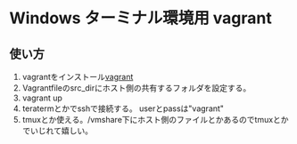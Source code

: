 # Windows ターミナル環境用 vagrant

## 使い方
1. vagrantをインストール[vagrant](http://www.vagrantup.com/)
2. Vagrantfileのsrc_dirにホスト側の共有するフォルダを設定する。
3. vagrant up
4. teratermとかでsshで接続する。 userとpassは"vagrant"
5. tmuxとか使える。/vmshare下にホスト側のファイルとかあるのでtmuxとかでいじれて嬉しい。
